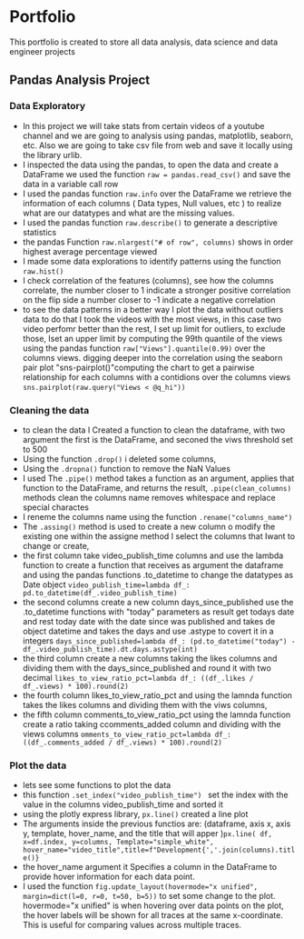 # Portfolio

This portfolio is created to store all data analysis, data science and data engineer projects

## Pandas Analysis Project

### Data Exploratory

* In this project we will take stats from certain videos of a youtube channel and we are going to analysis using pandas, matplotlib, seaborn, etc. Also we are going to take csv file from web and save it locally using the library urlib.
* I inspected the data using the pandas, to open the data and create a DataFrame we used the function `raw = pandas.read_csv()` and save the data in a variable call row
* I used the pandas function `raw.info` over the DataFrame we retrieve the information of each columns ( Data types, Null values, etc ) to realize what are our datatypes and what are the missing values.
* I used the pandas function `raw.describe()` to generate a descriptive statistics
* the pandas Function `raw.nlargest("# of row", columns)` shows in order highest average percentage viewed
* I made some data explorations to identify patterns using the function `raw.hist()`
* I check correlation of the features (columns), see how the columns correlate, the number closer to 1 indicate a stronger positive correlation on the flip side a number closer to -1 indicate a negative correlation
* to see the data patterns in a better way I plot the data without outliers data to do that I took the videos with the most views, in this case two video perfomr better than the rest, I set up limit for outliers, to exclude those, Iset an upper limit by computing the 99th quantile of the views using the  pandas function `raw["Views"].quantile(0.99)` over the columns views.  digging deeper into the correlation using the seaborn pair plot "sns-pairplot()"computing the chart to get a pairwise relationship for each columns with a contidions over the columns views `sns.pairplot(raw.query("Views < @q_hi"))`

### Cleaning the data

* to clean the data I Created a function to clean the dataframe, with two argument the first is the DataFrame, and seconed the viws threshold set to 500
* Using the function `.drop()` i deleted some columns,
* Using the `.dropna()` function to remove the NaN Values
* I used The `.pipe()` method takes a function as an argument, applies that function to the DataFrame, and returns the result, `.pipe(clean_columns)` methods clean the columns name removes whitespace and replace special charactes
* I reneme the columns  name using the function `.rename("columns_name")`
* The `.assing()` method is used to create a new column o modify the existing one within the assigne method I select the columns that Iwant to change or create,
* the first column take video_publish_time columns and  use  the lambda function to create a function that receives as argument the dataframe and using the pandas functions .to_datetime to change the datatypes as Date object `video_publish_time=lambda df_: pd.to_datetime(df_.video_publish_time)`
* the second columns create a new column days_since_published use the .to_datetime functions with "today" parameters as result get todays date and rest today date with the date since was published and takes de object datetime and takes the days and use .astype to covert it in a integers `days_since_published=lambda df_: (pd.to_datetime("today") - df_.video_publish_time).dt.days.astype(int)`
* the third column create a new columns taking the likes columns and dividing them with the days_since_published and round it with two decimal `likes_to_view_ratio_pct=lambda df_: ((df_.likes / df_.views) * 100).round(2)`
* the fourth column likes_to_view_ratio_pct and using the lamnda function takes the likes columns and dividing them with the viws columns,
* the fifth column comments_to_view_ratio_pct using the lamnda function create a ratio taking ccomments_added column and dividing with the views columns `omments_to_view_ratio_pct=lambda df_: ((df_.comments_added / df_.views) * 100).round(2)`

### Plot the data

* lets see some functions to plot the data
* this function `.set_index("video_publish_time") ` set the index with the value in the columns video_publish_time and sorted it
* using the plotly express library, `px.line()` created a line plot
* The arguments inside the previous functios are:  (dataframe, axis x, axis y, template, hover_name, and the title that will apper )`px.line( df, x=df.index, y=columns, Template="simple_white", hover_name="video_title",title=f"Development{','.join(columns).title()}`
* the hover_name argument it Specifies a column in the DataFrame to provide hover information for each data point.
* I used the function `fig.update_layout(hovermode="x unified", margin=dict(l=0, r=0, t=50, b=5))` to set some change to the plot. hovermode="x unified" is when hovering over data points on the plot, the hover labels will be shown for all traces at the same x-coordinate. This is useful for comparing values across multiple traces.

